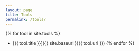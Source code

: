 ```yaml
---
layout: page
title: Tools
permalink: /tools/
---
```


{% for tool in site.tools %}
- [{{ tool.title }}]({{ site.baseurl }}{{ tool.url }})
{% endfor %}

